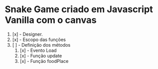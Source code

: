 # Snake Game criado em Javascript Vanilla com o canvas 

1. [x] - Designer.
1. [x] - Escopo das funções
1. [ ] - Definição dos métodos
    1.   [x] - Evento Load
    1.   [x] - Função update
    1.   [x] - Função foodPlace